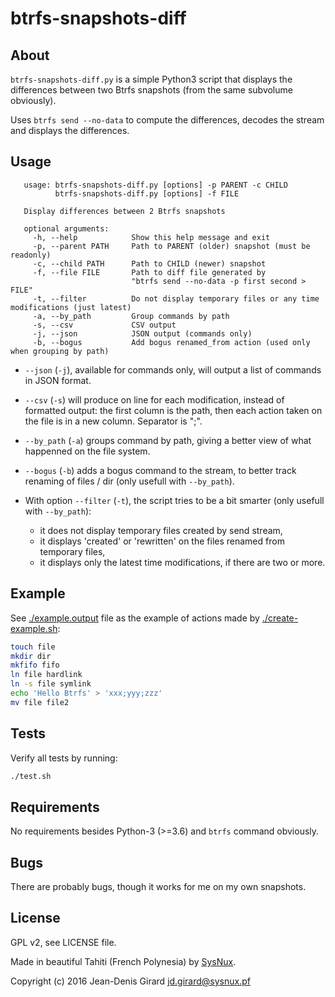 btrfs-snapshots-diff
====================

About
-----
`btrfs-snapshots-diff.py` is a simple Python3 script that displays the differences 
between two Btrfs snapshots (from the same subvolume obviously).

Uses `btrfs send --no-data` to compute the differences, decodes the stream and 
displays the differences.

Usage
-----
       usage: btrfs-snapshots-diff.py [options] -p PARENT -c CHILD
              btrfs-snapshots-diff.py [options] -f FILE
    
       Display differences between 2 Btrfs snapshots
    
       optional arguments:
         -h, --help            Show this help message and exit
         -p, --parent PATH     Path to PARENT (older) snapshot (must be readonly)
         -c, --child PATH      Path to CHILD (newer) snapshot 
         -f, --file FILE       Path to diff file generated by 
                               "btrfs send --no-data -p first second > FILE"
         -t, --filter          Do not display temporary files or any time modifications (just latest)
         -a, --by_path         Group commands by path
         -s, --csv             CSV output
         -j, --json            JSON output (commands only)
         -b, --bogus           Add bogus renamed_from action (used only when grouping by path)


* `--json` (`-j`), available for commands only, will output a list of 
commands in JSON format.

* `--csv` (`-s`) will produce on line for each modification, instead of 
formatted output: the first column is the path, then each action taken on the 
file is in a new column. Separator is ";".

* `--by_path` (`-a`) groups command by path, giving a better view of what 
happenned on the file system.

* `--bogus` (`-b`)  adds a bogus command to the stream, to better track renaming of 
files / dir (only usefull with `--by_path`).

* With option `--filter` (`-t`), the script tries to be a bit smarter (only usefull 
with `--by_path`):
    * it does not display temporary files created by send stream,
    * it displays 'created' or 'rewritten' on the files renamed from temporary files,
    * it displays only the latest time modifications, if there are two or more.

Example
-------
See [./example.output](./example.output) file as the example of actions made by [./create-example.sh](./create-example.sh): 

```bash
touch file
mkdir dir
mkfifo fifo
ln file hardlink
ln -s file symlink
echo 'Hello Btrfs' > 'xxx;yyy;zzz'
mv file file2
```

Tests
-----

Verify all tests by running: 

```bash
./test.sh
```

Requirements
------------
No requirements besides Python-3 (>=3.6) and `btrfs` command obviously.

Bugs
----
There are probably bugs, though it works for me on my own snapshots.


License
-------
GPL v2, see LICENSE file.

Made in beautiful Tahiti (French Polynesia) by [SysNux](http://www.sysnux.pf/ "Systèmes Linux en Polynésie française").

Copyright (c) 2016 Jean-Denis Girard <jd.girard@sysnux.pf>
